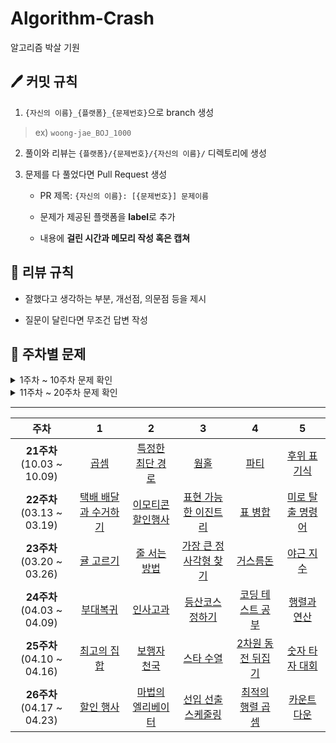 # Algorithm-Crash
알고리즘 박살 기원
## 🖊 커밋 규칙
1. `{자신의 이름}_{플랫폼}_{문제번호}`으로 branch 생성
> ex) `woong-jae_BOJ_1000`
2. 풀이와 리뷰는 `{플랫폼}/{문제번호}/{자신의 이름}/` 디렉토리에 생성

4. 문제를 다 풀었다면 Pull Request 생성
    - PR 제목: `{자신의 이름}: [{문제번호}] 문제이름`
    
    - 문제가 제공된 플랫폼을 **label**로 추가
    
    - 내용에 **걸린 시간과 메모리 작성 혹은 캡쳐**
## 📍 리뷰 규칙
- 잘했다고 생각하는 부분, 개선점, 의문점 등을 제시

- 질문이 달린다면 무조건 답변 작성

## 📝 주차별 문제

<details><summary>1주차 ~ 10주차 문제 확인</summary>

|주차|1|2|3|4|5|
|:---:|:---:|:---:|:---:|:---:|:---:|
|**1주차**<br> (04.11 ~ 04.17)|[크레인 인형뽑기 게임](https://programmers.co.kr/learn/courses/30/lessons/64061)|[튜플](https://programmers.co.kr/learn/courses/30/lessons/64065)||
|**2주차**<br> (04.25 ~ 05.01)|[키패드 누르기](https://programmers.co.kr/learn/courses/30/lessons/67256)|[수식 최대화](https://programmers.co.kr/learn/courses/30/lessons/67257)|[보석 쇼핑](https://programmers.co.kr/learn/courses/30/lessons/67258)|[경주로 건설](https://programmers.co.kr/learn/courses/30/lessons/67259)|[동굴 탐험](https://programmers.co.kr/learn/courses/30/lessons/67260)|
|**3주차**<br> (05.02 ~ 05.08)|[숫자 문자열과 영단어](https://programmers.co.kr/learn/courses/30/lessons/81301)|[거리두기 확인하기](https://programmers.co.kr/learn/courses/30/lessons/81302)|[표 편집](https://programmers.co.kr/learn/courses/30/lessons/81303)|[미로 탈출](https://programmers.co.kr/learn/courses/30/lessons/81304)|[시험장 나누기](https://programmers.co.kr/learn/courses/30/lessons/81305)|
|**4주차**<br> (05.09 ~ 05.15)|[불량 사용자](https://programmers.co.kr/learn/courses/30/lessons/64064)|[호텔 방 배정](https://programmers.co.kr/learn/courses/30/lessons/64063)|[징검다리 건너기](https://programmers.co.kr/learn/courses/30/lessons/64062)|[고냥이](https://www.acmicpc.net/problem/16472)|[소트](https://www.acmicpc.net/problem/1083)|
|**5주차**<br> (05.16 ~ 05.22)|[추석 트래픽](https://programmers.co.kr/learn/courses/30/lessons/17676)|[뉴스 클러스터링](https://programmers.co.kr/learn/courses/30/lessons/17677)|[셔틀버스](https://programmers.co.kr/learn/courses/30/lessons/17678)|[프렌즈4블록](https://programmers.co.kr/learn/courses/30/lessons/17679)|[캐시](https://programmers.co.kr/learn/courses/30/lessons/17680)|
|**6주차**<br> (05.23 ~ 05.29)|[방금그곡](https://programmers.co.kr/learn/courses/30/lessons/17683)|[압축](https://programmers.co.kr/learn/courses/30/lessons/17684)|[자동완성](https://programmers.co.kr/learn/courses/30/lessons/17685)|[파일명 정렬](https://programmers.co.kr/learn/courses/30/lessons/17686)|[n진수 게임](https://programmers.co.kr/learn/courses/30/lessons/17687)|
|**7주차**<br> (05.30 ~ 06.05)|[후보키](https://programmers.co.kr/learn/courses/30/lessons/42890)|[무지의 먹방 라이브](https://programmers.co.kr/learn/courses/30/lessons/42891)|[길 찾기 게임](https://programmers.co.kr/learn/courses/30/lessons/42892)|[매칭 점수](https://programmers.co.kr/learn/courses/30/lessons/42893)|[블록 게임](https://programmers.co.kr/learn/courses/30/lessons/42894)|
|**8주차**<br> (06.06 ~ 06.12)|[실패율](https://programmers.co.kr/learn/courses/30/lessons/42889)|[오픈채팅방](https://programmers.co.kr/learn/courses/30/lessons/42888)|[문자열 압축](https://programmers.co.kr/learn/courses/30/lessons/60057)|[괄호 변환](https://programmers.co.kr/learn/courses/30/lessons/60058)|[자물쇠와 열쇠](https://programmers.co.kr/learn/courses/30/lessons/60059)|
|**9주차**<br> (06.20 ~ 06.26)|[멀리 뛰기](https://programmers.co.kr/learn/courses/30/lessons/12914)|[가사 검색](https://programmers.co.kr/learn/courses/30/lessons/60060)|[기둥과 보 설치](https://programmers.co.kr/learn/courses/30/lessons/60061)|[외벽 점검](https://programmers.co.kr/learn/courses/30/lessons/60062)|[블록 이동하기](https://programmers.co.kr/learn/courses/30/lessons/60063)|
|**10주차**<br> (06.27 ~ 07.03)|[신규 아이디 추천](https://programmers.co.kr/learn/courses/30/lessons/72410)|[메뉴 리뉴얼](https://programmers.co.kr/learn/courses/30/lessons/72411)|[순위 검색](https://programmers.co.kr/learn/courses/30/lessons/72412)|[합승 택시 요금](https://programmers.co.kr/learn/courses/30/lessons/72413)|[광고 삽입](https://programmers.co.kr/learn/courses/30/lessons/72414)|

</details>

<details><summary>11주차 ~ 20주차 문제 확인</summary>

|주차|1|2|3|4|5|
|:---:|:---:|:---:|:---:|:---:|:---:|
|**11주차**<br> (07.04 ~ 07.10)|[카드 짝 맞추기](https://programmers.co.kr/learn/courses/30/lessons/72415)|[매출 하락 최소화](https://programmers.co.kr/learn/courses/30/lessons/72416)|[신고 결과 받기](https://programmers.co.kr/learn/courses/30/lessons/92334)|[k진수에서 소수 개수 구하기](https://programmers.co.kr/learn/courses/30/lessons/92335)|[주차 요금 계산](https://programmers.co.kr/learn/courses/30/lessons/92341)|
|**12주차**<br> (07.11 ~ 07.17)|[양궁대회](https://programmers.co.kr/learn/courses/30/lessons/92342)|[양과 늑대](https://programmers.co.kr/learn/courses/30/lessons/92343)|[파괴되지 않은 건물](https://programmers.co.kr/learn/courses/30/lessons/92344)|[사라지는 발판](https://programmers.co.kr/learn/courses/30/lessons/92345)|[로또의 최고 순위와 최저 순위](https://programmers.co.kr/learn/courses/30/lessons/77484)|
|**13주차**<br> (07.25 ~ 07.31)|[124 나라의 숫자](https://programmers.co.kr/learn/courses/30/lessons/12899)|[짝지어 제거하기](https://programmers.co.kr/learn/courses/30/lessons/12973)|[다단계 칫솔 판매](https://programmers.co.kr/learn/courses/30/lessons/77486)|[금과 은 운반하기](https://programmers.co.kr/learn/courses/30/lessons/86053)|[지형 이동](https://programmers.co.kr/learn/courses/30/lessons/62050)|
|**14주차**<br> (08.01 ~ 08.07)|[행렬 테두리 회전하기](https://programmers.co.kr/learn/courses/30/lessons/77485)|[빛의 경로 사이클](https://programmers.co.kr/learn/courses/30/lessons/86052)|[모두 0으로 만들기](https://programmers.co.kr/learn/courses/30/lessons/76503)|[110 옮기기](https://programmers.co.kr/learn/courses/30/lessons/77886)|[쿠키 구입](https://programmers.co.kr/learn/courses/30/lessons/49995)|
|**15주차**<br> (08.08 ~ 08.14)|[예상 대진표](https://programmers.co.kr/learn/courses/30/lessons/12985)|[괄호 회전하기](https://programmers.co.kr/learn/courses/30/lessons/76502)|[아이템 줍기](https://programmers.co.kr/learn/courses/30/lessons/87694)|[공 이동 시뮬레이션](https://programmers.co.kr/learn/courses/30/lessons/87391)|[안티 세포](https://programmers.co.kr/learn/courses/30/lessons/86054)|
|**16주차**<br> (08.15 ~ 08.21)|[나는 친구가 적다 (Large)](https://www.acmicpc.net/problem/16172)|[괄호 제거](https://www.acmicpc.net/problem/2800)|[텔레포트 3](https://www.acmicpc.net/problem/12908)|[소풍](https://www.acmicpc.net/problem/2026)|[로봇](https://www.acmicpc.net/problem/1726)|
|**17주차**<br> (08.22 ~ 08.28)|[2 x n 타일링](https://programmers.co.kr/learn/courses/30/lessons/12900)|[배달](https://programmers.co.kr/learn/courses/30/lessons/12978)|[풍선 터트리기](https://programmers.co.kr/learn/courses/30/lessons/68646)|[가장 긴 팰린드롬](https://programmers.co.kr/learn/courses/30/lessons/12904)|[올바른 괄호의 갯수](https://programmers.co.kr/learn/courses/30/lessons/12929)|
|**18주차**<br> (09.05 ~ 09.11)|[삼각 달팽이](https://programmers.co.kr/learn/courses/30/lessons/68645)|[이진 변환 반복하기](https://programmers.co.kr/learn/courses/30/lessons/70129)|[기지국 설치](https://programmers.co.kr/learn/courses/30/lessons/12979)|[숫자 게임](https://programmers.co.kr/learn/courses/30/lessons/12987)|[지형 편집](https://programmers.co.kr/learn/courses/30/lessons/12984)|
|**19주차**<br> (09.19 ~ 09.25)|[계단 수](https://www.acmicpc.net/problem/1562)|[팰린드롬 분할](https://www.acmicpc.net/problem/1509)|[외판원 순회](https://www.acmicpc.net/problem/2098)|[경찰차](https://www.acmicpc.net/problem/2618)|[고층 빌딩](https://www.acmicpc.net/problem/1328)|
|**20주차**<br> (09.26 ~ 10.02)|[리모컨](https://www.acmicpc.net/problem/1107)|[이중 우선순위 큐](https://www.acmicpc.net/problem/7662)|[거짓말](https://www.acmicpc.net/problem/1043)|[트리의 지름](https://www.acmicpc.net/problem/1167)|[RGB거리](https://www.acmicpc.net/problem/1149)|

</details>

---

|주차|1|2|3|4|5|
|:---:|:---:|:---:|:---:|:---:|:---:|
|**21주차**<br> (10.03 ~ 10.09)|[곱셈](https://www.acmicpc.net/problem/1629)|[특정한 최단 경로](https://www.acmicpc.net/problem/1504)|[웜홀](https://www.acmicpc.net/problem/1865)|[파티](https://www.acmicpc.net/problem/1238)|[후위 표기식](https://www.acmicpc.net/problem/1918)|
|**22주차**<br> (03.13 ~ 03.19)|[택배 배달과 수거하기](https://school.programmers.co.kr/learn/courses/30/lessons/150369)|[이모티콘 할인행사](https://school.programmers.co.kr/learn/courses/30/lessons/150368)|[표현 가능한 이진트리](https://school.programmers.co.kr/learn/courses/30/lessons/150367)|[표 병합](https://school.programmers.co.kr/learn/courses/30/lessons/150366)|[미로 탈출 명령어](https://school.programmers.co.kr/learn/courses/30/lessons/150365)|
|**23주차**<br> (03.20 ~ 03.26)|[귤 고르기](https://school.programmers.co.kr/learn/courses/30/lessons/138476)|[줄 서는 방법](https://school.programmers.co.kr/learn/courses/30/lessons/12936)|[가장 큰 정사각형 찾기](https://school.programmers.co.kr/learn/courses/30/lessons/12905)|[거스름돈](https://school.programmers.co.kr/learn/courses/30/lessons/12907)|[야근 지수](https://school.programmers.co.kr/learn/courses/30/lessons/12927)|
|**24주차**<br> (04.03 ~ 04.09)|[부대복귀](https://school.programmers.co.kr/learn/courses/30/lessons/132266)|[인사고과](https://school.programmers.co.kr/learn/courses/30/lessons/152995)|[등산코스 정하기](https://school.programmers.co.kr/learn/courses/30/lessons/118669)|[코딩 테스트 공부](https://school.programmers.co.kr/learn/courses/30/lessons/118668)|[행렬과 연산](https://school.programmers.co.kr/learn/courses/30/lessons/118670)|
|**25주차**<br> (04.10 ~ 04.16)|[최고의 집합](https://school.programmers.co.kr/learn/courses/30/lessons/12938)|[보행자 천국](https://school.programmers.co.kr/learn/courses/30/lessons/1832)|[스타 수열](https://school.programmers.co.kr/learn/courses/30/lessons/70130)|[2차원 동전 뒤집기](https://school.programmers.co.kr/learn/courses/30/lessons/131703)|[숫자 타자 대회](https://school.programmers.co.kr/learn/courses/30/lessons/136797)|
|**26주차**<br> (04.17 ~ 04.23)|[할인 행사](https://school.programmers.co.kr/learn/courses/30/lessons/131127)|[마법의 엘리베이터](https://school.programmers.co.kr/learn/courses/30/lessons/148653)|[선입 선출 스케줄링](https://school.programmers.co.kr/learn/courses/30/lessons/12920)|[최적의 행렬 곱셈](https://school.programmers.co.kr/learn/courses/30/lessons/12942)|[카운트 다운](https://school.programmers.co.kr/learn/courses/30/lessons/131129)|

